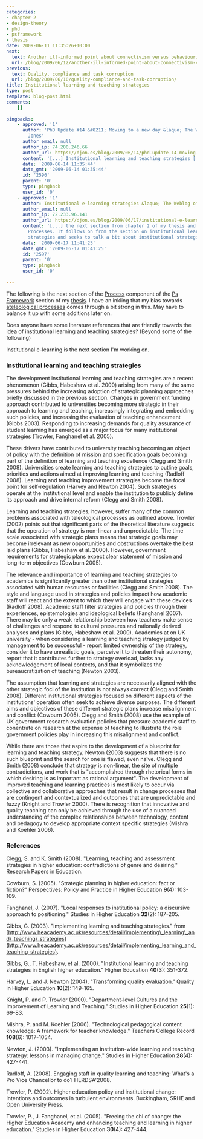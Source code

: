 ```yaml
---
categories:
- chapter-2
- design-theory
- phd
- psframework
- thesis
date: 2009-06-11 11:35:26+10:00
next:
  text: Another ill-informed point about connectivism versus behaviourism and cognitivism
  url: /blog/2009/06/12/another-ill-informed-point-about-connectivism-versus-behaviourism-and-cognitivism/
previous:
  text: Quality, compliance and task corruption
  url: /blog/2009/06/10/quality-compliance-and-task-corruption/
title: Institutional learning and teaching strategies
type: post
template: blog-post.html
comments:
    []
    
pingbacks:
    - approved: '1'
      author: 'PhD Update #14 &#8211; Moving to a new day &laquo; The Weblog of (a) David
        Jones'
      author_email: null
      author_ip: 74.200.246.66
      author_url: https://djon.es/blog/2009/06/14/phd-update-14-moving-to-a-new-day/
      content: '[...] Institutional learning and teaching strategies [...]'
      date: '2009-06-14 11:35:44'
      date_gmt: '2009-06-14 01:35:44'
      id: '2596'
      parent: '0'
      type: pingback
      user_id: '0'
    - approved: '1'
      author: Institutional e-learning strategies &laquo; The Weblog of (a) David Jones
      author_email: null
      author_ip: 72.233.96.141
      author_url: https://djon.es/blog/2009/06/17/institutional-e-learning-strategies/
      content: '[...] the next section from chapter 2 of my thesis and the section on
        Processes. It follows on from the section on institutional learning and teaching
        strategies and seeks to talk a bit about institutional strategies for [...]'
      date: '2009-06-17 11:41:25'
      date_gmt: '2009-06-17 01:41:25'
      id: '2597'
      parent: '0'
      type: pingback
      user_id: '0'
    
---
```

The following is the next section of the [Process](/blog/2009/05/25/teleological-and-ateleological-processes/) component of the [Ps Framework](/blog/2009/03/18/the-ps-framework/) section of my [thesis](/blog/research/phd-thesis). I have an inkling that my bias towards [ateleological processes](/blog/2009/06/05/ateleological-processes-definition-and-weaknesses/) comes through a bit strong in this. May have to balance it up with some additions later on.

Does anyone have some literature references that are friendly towards the idea of institutional learning and teaching strategies? (Beyond some of the following)

Institutional e-learning is the next section I'm working on.

### Institutional learning and teaching strategies

The development institutional learning and teaching strategies are a recent phenomenon (Gibbs, Habeshaw et al. 2000) arising from many of the same pressures behind the increasing adoption of strategic planning approaches briefly discussed in the previous section. Changes in government funding approach contributed to universities becoming more strategic in their approach to learning and teaching, increasingly integrating and embedding such policies, and increasing the evaluation of teaching enhancement (Gibbs 2003). Responding to increasing demands for quality assurance of student learning has emerged as a major focus for many institutional strategies (Trowler, Fanghanel et al. 2005).

These drivers have contributed to university teaching becoming an object of policy with the definition of mission and specification goals becoming part of the definition of learning and teaching excellence (Clegg and Smith 2008). Universities create learning and teaching strategies to outline goals, priorities and actions aimed at improving learning and teaching (Radloff 2008). Learning and teaching improvement strategies become the focal point for self-regulation (Harvey and Newton 2004). Such strategies operate at the institutional level and enable the institution to publicly define its approach and drive internal reform (Clegg and Smith 2008).

Learning and teaching strategies, however, suffer many of the common problems associated with teleological processes as outlined above. Trowler (2002) points out that significant parts of the theoretical literature suggests that the operation of strategy is non-linear and unpredictable. The time scale associated with strategic plans means that strategic goals may become irrelevant as new opportunities and obstructions overtake the best laid plans (Gibbs, Habeshaw et al. 2000). However, government requirements for strategic plans expect clear statement of mission and long-term objectives (Cowburn 2005).

The relevance and importance of learning and teaching strategies to academics is significantly greater than other institutional strategies associated with human resources or facilities (Clegg and Smith 2008). The style and language used in strategies and policies impact how academic staff will react and the extent to which they will engage with these devices (Radloff 2008). Academic staff filter strategies and policies through their experiences, epistemologies and ideological beliefs (Fanghanel 2007). There may be only a weak relationship between how teachers make sense of challenges and respond to cultural pressures and rationally derived analyses and plans (Gibbs, Habeshaw et al. 2000). Academics at on UK university - when considering a learning and teaching strategy judged by management to be successful - report limited ownership of the strategy, consider it to have unrealistic goals, perceive it to threaten their autonomy, report that it contributes further to strategy overload, lacks any acknowledgement of local contexts, and that it symbolizes the bureaucratization of teaching (Newton 2003).

The assumption that learning and strategies are necessarily aligned with the other strategic foci of the institution is not always correct (Clegg and Smith 2008). Different institutional strategies focused on different aspects of the institutions' operation often seek to achieve diverse purposes. The different aims and objectives of these different strategic plans increase misalignment and conflict (Cowburn 2005). Clegg and Smith (2008) use the example of UK government research evaluation policies that pressure academic staff to conentrate on research at the expense of teaching to illustrate the role government policies play in increasing this misalignment and conflict.

While there are those that aspire to the development of a blueprint for learning and teaching strategy, Newton (2003) suggests that there is no such blueprint and the search for one is flawed, even naïve. Clegg and Smith (2008) conclude that strategy is non-linear, the site of multiple contradictions, and work that is "accomplished through rhetorical forms in which desiring is as important as rational argument". The development of improved teaching and learning practices is most likely to occur via collective and collaborative approaches that result in change processes that are contingent and contextualized and outcomes that are unpredictable and fuzzy (Knight and Trowler 2000). There is recognition that innovative and quality teaching can only be achieved through the use of a nuanced understanding of the complex relationships between technology, content and pedagogy to develop appropriate context specific strategies (Mishra and Koehler 2006).

### References

Clegg, S. and K. Smith (2008). "Learning, teaching and assessment strategies in higher education: contradictions of genre and desiring." Research Papers in Education.

Cowburn, S. (2005). "Strategic planning in higher education: fact or fiction?" Perspectives: Policy and Practice in Higher Education **9**(4): 103-109.

Fanghanel, J. (2007). "Local responses to institutional policy: a discursive approach to positioning." Studies in Higher Education **32**(2): 187-205.

Gibbs, G. (2003). "Implementing learning and teaching strategies." from [http://www.heacademy.ac.uk/resources/detail/implementing\_learning\_and\_teaching\_strategies](http://www.heacademy.ac.uk/resources/detail/implementing_learning_and_teaching_strategies).

Gibbs, G., T. Habeshaw, et al. (2000). "Institutional learning and teaching strategies in English higher education." Higher Education **40**(3): 351-372.

Harvey, L. and J. Newton (2004). "Transforming quality evaluation." Quality in Higher Education **10**(2): 149-165.

Knight, P. and P. Trowler (2000). "Department-level Cultures and the Improvement of Learning and Teaching." Studies in Higher Education **25**(1): 69-83.

Mishra, P. and M. Koehler (2006). "Technological pedagogical content knowledge: A framework for teacher knowledge." Teachers College Record **108**(6): 1017-1054.

Newton, J. (2003). "Implementing an institution-wide learning and teaching strategy: lessons in managing change." Studies in Higher Education **28**(4): 427-441.

Radloff, A. (2008). Engaging staff in quality learning and teaching: What's a Pro Vice Chancellor to do? HERDSA'2008.

Trowler, P. (2002). Higher education policy and institutional change: Intentions and outcomes in turbulent environments. Buckingham, SRHE and Open University Press.

Trowler, P., J. Fanghanel, et al. (2005). "Freeing the chi of change: the Higher Education Academy and enhancing teaching and learning in higher education." Studies in Higher Education **30**(4): 427-444.